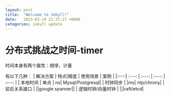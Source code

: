 ```yaml
---
layout: post
title:  "Welcome to Jekyll!"
date:   2023-03-19 21:37:27 +0800
categories: jekyll update
---
```

# 分布式挑战之时间-timer
时间本身有两个属性：顺序、计量

有以下几种：
 | 解决方案 |  特点|精度 | 使用场景 | 案例 |
 |:---:| :---: | :---: | :---: | :---: |
 | 本地时间 | 单点 | ns| Mysql/Postgresql|
 | 时钟同步  | |ms| ntp/chrony|
 | 前后关系接口 | ||google spanner||
 | 逻辑时钟/向量时钟 | |||raft/etcd|
